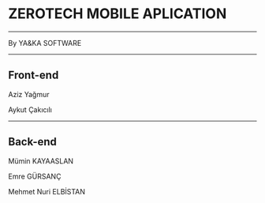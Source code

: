 # ZEROTECH MOBILE APLICATION

---

By YA&KA SOFTWARE

---

## Front-end

Aziz Yağmur

Aykut Çakıcılı

---
## Back-end

Mümin KAYAASLAN

Emre GÜRSANÇ

Mehmet Nuri ELBİSTAN
